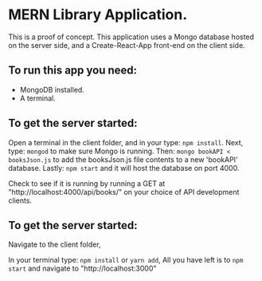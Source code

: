 # MERN Library Application.

This is a proof of concept.
This application uses a Mongo database hosted on the server side, and a Create-React-App front-end on the client side.

## To run this app you need:
- MongoDB installed.
- A terminal.

## To get the server started:

Open a terminal in the client folder, and in your type: `npm install`.
Next, type: `mongod` to make sure Mongo is running.
Then: `mongo bookAPI < booksJson.js` to add the booksJson.js file contents to a new 'bookAPI' database.
Lastly: `npm start` and it will host the database on port 4000.

Check to see if it is running by running a GET at "http://localhost:4000/api/books/" on your choice of API development clients.

## To get the server started:

Navigate to the client folder,

In your terminal type: `npm install` or `yarn add`,
All you have left is to `npm start` and navigate to "http://localhost:3000"